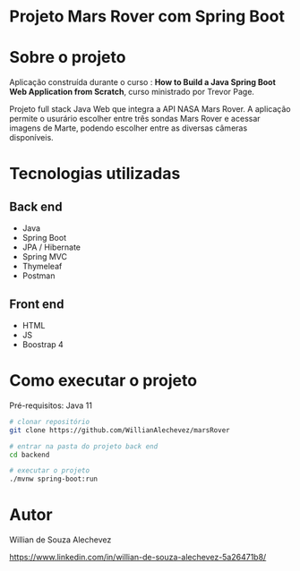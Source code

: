 # Projeto Mars Rover com Spring Boot

# Sobre o projeto

Aplicação construída durante o curso : **How to Build a Java Spring Boot Web Application from Scratch**, curso ministrado por Trevor Page.

Projeto full stack Java Web que integra a API NASA Mars Rover.
A aplicação permite o usurário escolher entre três sondas Mars Rover e acessar imagens de Marte, 
podendo escolher entre as diversas câmeras disponíveis.

# Tecnologias utilizadas
## Back end
- Java
- Spring Boot
- JPA / Hibernate
- Spring MVC
- Thymeleaf
- Postman
## Front end
- HTML
- JS
- Boostrap 4

# Como executar o projeto

Pré-requisitos: Java 11

```bash
# clonar repositório
git clone https://github.com/WillianAlechevez/marsRover

# entrar na pasta do projeto back end
cd backend

# executar o projeto
./mvnw spring-boot:run
```

# Autor

Willian de Souza Alechevez

https://www.linkedin.com/in/willian-de-souza-alechevez-5a26471b8/
